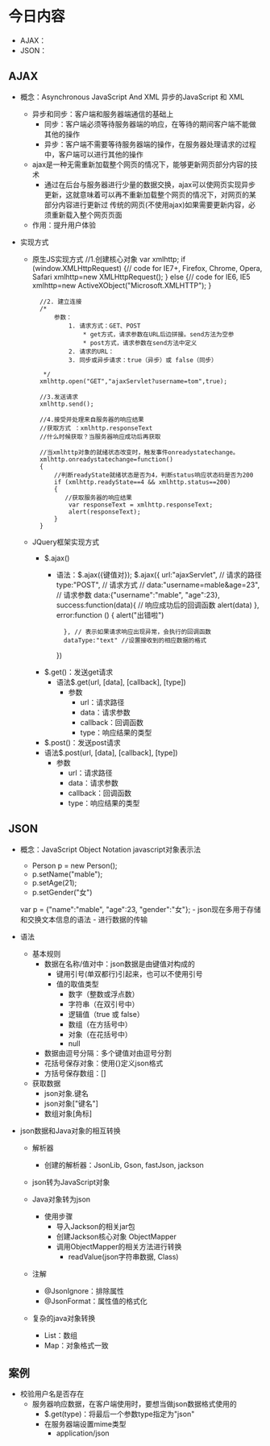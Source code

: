 # 今日内容
- AJAX：
- JSON： 

## AJAX
- 概念：Asynchronous JavaScript And XML    异步的JavaScript 和 XML
    - 异步和同步：客户端和服务器端通信的基础上
        - 同步：客户端必须等待服务器端的响应，在等待的期间客户端不能做其他的操作
        - 异步：客户端不需要等待服务器端的操作，在服务器处理请求的过程中，客户端可以进行其他的操作
    - ajax是一种无需重新加载整个网页的情况下，能够更新网页部分内容的技术
        - 通过在后台与服务器进行少量的数据交换，ajax可以使网页实现异步更新，这就意味着可以再不重新加载整个网页的情况下，对网页的某部分内容进行更新过
          传统的网页(不使用ajax)如果需要更新内容，必须重新载入整个网页页面
    - 作用：提升用户体验

- 实现方式
    - 原生JS实现方式
         //1.创建核心对象
            var xmlhttp;
            if (window.XMLHttpRequest)
            {// code for IE7+, Firefox, Chrome, Opera, Safari
                xmlhttp=new XMLHttpRequest();
            }
            else
            {// code for IE6, IE5
                xmlhttp=new ActiveXObject("Microsoft.XMLHTTP");
            }
    
            //2. 建立连接
            /*
                参数：
                    1. 请求方式：GET、POST
                        * get方式，请求参数在URL后边拼接。send方法为空参
                        * post方式，请求参数在send方法中定义
                    2. 请求的URL：
                    3. 同步或异步请求：true（异步）或 false（同步）
    
             */
            xmlhttp.open("GET","ajaxServlet?username=tom",true);
    
            //3.发送请求
            xmlhttp.send();
    
            //4.接受并处理来自服务器的响应结果
            //获取方式 ：xmlhttp.responseText
            //什么时候获取？当服务器响应成功后再获取
    
            //当xmlhttp对象的就绪状态改变时，触发事件onreadystatechange。
            xmlhttp.onreadystatechange=function()
            {
                //判断readyState就绪状态是否为4，判断status响应状态码是否为200
                if (xmlhttp.readyState==4 && xmlhttp.status==200)
                {
                   //获取服务器的响应结果
                    var responseText = xmlhttp.responseText;
                    alert(responseText);
                }
            }
    - JQuery框架实现方式
        - $.ajax()
            - 语法：$.ajax({键值对});
                $.ajax({
                    url:"ajaxServlet", // 请求的路径
                    type:"POST", // 请求方式
                    // data:"username=mable&age=23", // 请求参数
                    data:{"username":"mable", "age":23},
                    success:function(data){ // 响应成功后的回调函数
                        alert(data)
                    },
                    error:function () {
                        alert("出错啦")
    
                    }, // 表示如果请求响应出现异常，会执行的回调函数
                    dataType:"text" //设置接收到的相应数据的格式
                })
        - $.get()：发送get请求
            - 语法$.get(url, [data], [callback], [type])
                - 参数
                    - url：请求路径
                    - data：请求参数
                    - callback：回调函数
                    - type：响应结果的类型
        - $.post()：发送post请求
        - 语法$.post(url, [data], [callback], [type])
            - 参数
                - url：请求路径
                - data：请求参数
                - callback：回调函数
                - type：响应结果的类型
                
## JSON
- 概念：JavaScript Object Notation     javascript对象表示法
    - Person p = new Person();
    - p.setName("mable");
    - p.setAge(21);
    - p.setGender("女")
    
    var p = {"name":"mable", "age":23, "gender":"女"};
        - json现在多用于存储和交换文本信息的语法
        - 进行数据的传输
    
- 语法
    - 基本规则
        - 数据在名称/值对中：json数据是由键值对构成的
            - 键用引号(单双都行)引起来，也可以不使用引号
            - 值的取值类型
                - 数字（整数或浮点数）
                - 字符串（在双引号中）
                - 逻辑值（true 或 false）
                - 数组（在方括号中）
                - 对象（在花括号中）
                - null
        - 数据由逗号分隔：多个键值对由逗号分割
        - 花括号保存对象：使用{}定义json格式
        - 方括号保存数组：[]
    - 获取数据
        - json对象.键名
        - json对象["键名"]
        - 数组对象[角标]
    
- json数据和Java对象的相互转换
    - 解析器
        - 创建的解析器：JsonLib, Gson, fastJson, jackson
    - json转为JavaScript对象
    - Java对象转为json
        - 使用步骤
            - 导入Jackson的相关jar包
            - 创建Jackson核心对象 ObjectMapper
            - 调用ObjectMapper的相关方法进行转换
                - readValue(json字符串数据, Class)
    - 注解
        - @JsonIgnore：排除属性
        - @JsonFormat：属性值的格式化
    
    - 复杂的java对象转换
        - List：数组
        - Map：对象格式一致
        
## 案例
- 校验用户名是否存在
    - 服务器响应数据，在客户端使用时，要想当做json数据格式使用的
        - $.get(type)：将最后一个参数type指定为"json"
        - 在服务器端设置mime类型
            - application/json